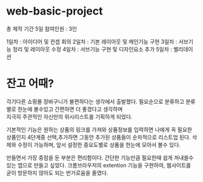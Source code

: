 # web-basic-project
총 제작 기간 5일
참여인원 : 3인

1일차 : 아이디어 및 컨셉 회의
2일차 : 기본 레이아웃 및 메인기능 구현
3일차 : 서브기능 정리 및 레이아웃 수정
4일차 : 서브기능 구현 및 디자인요소 추가
5일차 : 벨리데이션

# 잔고 어때?
각기다른 쇼핑몰 장바구니가 불편하다는 생각에서 출발했다.
필요순으로 분류하고
분류별로 한눈에 볼수있고
간편하면 더 좋겠다고 생각하며   
지극히 주관적인 자신만의 위시리스트를 기획하게 되었다.

기본적인 기능은 
원하는 상품의 링크를 가져와 상품정보를 입력하면
나에게 꼭 필요한 상품인지 4단계중 선택,추가하면
그동안 추가된 상품들이 순차적으로 리스트업 된다.
삭제와 수정이 가능하며,
앞서 설정한 중요도별로 상품을 한눈에 모아서 볼수 있다.

만들면서 가장 중점을 둔 부분은 편리함이다.
간단한 기능만큼 필요한때 쉽게 꺼내쓸수 있는 앱으로 만들고 싶었다.
크롬브라우저의 extention 기능을 구현하여,
웹사이트를 굳이 방문하지 않아도 되는 번거로움을 줄였다.